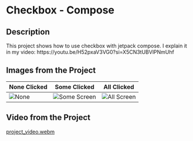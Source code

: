 # Checkbox - Compose

Description
-------------

<p>
This project shows how to use checkbox with jetpack compose. I explain it in my video: https://youtu.be/H52pxaV3VG0?si=X5CN3tUBVlPNmUhf <p>

## Images from the Project

| None Clicked | Some Clicked | All Clicked |
| ----------- | ---------------- | ---------------- |
| ![None](https://github.com/enesokurterzi/YT_checkbox_compose/assets/113862251/5400553b-f168-4fde-a106-ad1b04dbf823) | ![Some Screen](https://github.com/enesokurterzi/YT_checkbox_compose/assets/113862251/00c4e49a-5865-415e-a9d8-3085bc0c64a6) | ![All Screen](https://github.com/enesokurterzi/YT_checkbox_compose/assets/113862251/98020818-c6a6-49d6-bcea-9ce43374c83b)


## Video from the Project

[project_video.webm](https://github.com/enesokurterzi/YT_checkbox_compose/assets/113862251/e1f7603a-2d6b-4fba-aab9-148c10fb828c)

